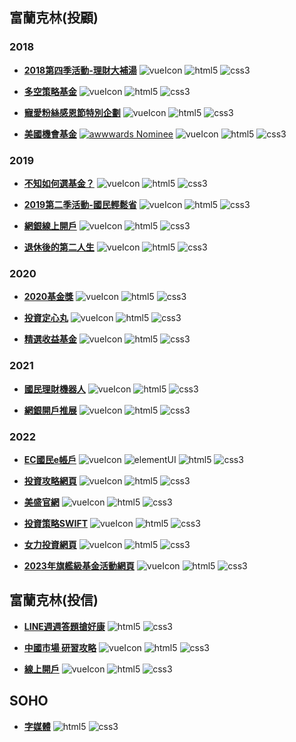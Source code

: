 [vueIcon]: https://img.shields.io/badge/vue.js-v2.x-green
[html5]: https://img.shields.io/badge/HTML5-e44d27
[css3]: https://img.shields.io/badge/CSS3-036db5
[awwwards]: https://img.shields.io/badge/awwwards.-Nominee-62bab0
[elementUI]: https://img.shields.io/badge/elementUI.-v2.x-409eff

## 富蘭克林(投顧)
### 2018
+ **[2018第四季活動-理財大補湯]** 
![vueIcon][vueIcon] ![html5][html5] ![css3][css3]

+ **[多空策略基金]** 
![vueIcon][vueIcon] ![html5][html5] ![css3][css3]

+ **[寵愛粉絲感恩節特別企劃]** 
![vueIcon][vueIcon] ![html5][html5] ![css3][css3]

+ **[美國機會基金]** 
[![awwwards Nominee](https://img.shields.io/badge/awwwards.-Nominee-5abdb2)](https://reurl.cc/OLAe3) ![vueIcon][vueIcon] ![html5][html5] ![css3][css3]

### 2019
+ **[不知如何選基金？]** 
![vueIcon][vueIcon] ![html5][html5] ![css3][css3]

+ **[2019第二季活動-國民輕鬆省]** 
![vueIcon][vueIcon] ![html5][html5] ![css3][css3]

+ **[網銀線上開戶]** 
![vueIcon][vueIcon] ![html5][html5] ![css3][css3]

+ **[退休後的第二人生]** 
![vueIcon][vueIcon] ![html5][html5] ![css3][css3]

### 2020
+ **[2020基金獎]** 
![vueIcon][vueIcon] ![html5][html5] ![css3][css3]

+ **[投資定心丸]** 
![vueIcon][vueIcon] ![html5][html5] ![css3][css3]

+ **[精選收益基金]** 
![vueIcon][vueIcon] ![html5][html5] ![css3][css3]

### 2021
+ **[國民理財機器人]** 
![vueIcon][vueIcon] ![html5][html5] ![css3][css3]

+ **[網銀開戶推展]** 
![vueIcon][vueIcon] ![html5][html5] ![css3][css3]

### 2022
+ **[EC國民e帳戶]** 
![vueIcon][vueIcon] ![elementUI][elementUI] ![html5][html5] ![css3][css3]

+ **[投資攻略網頁]** 
![vueIcon][vueIcon] ![html5][html5] ![css3][css3]

+ **[美盛官網]** 
![vueIcon][vueIcon] ![html5][html5] ![css3][css3]

+ **[投資策略SWIFT]** 
![vueIcon][vueIcon] ![html5][html5] ![css3][css3]

+ **[女力投資網頁]** 
![vueIcon][vueIcon] ![html5][html5] ![css3][css3]

+ **[2023年旗艦級基金活動網頁]** 
![vueIcon][vueIcon] ![html5][html5] ![css3][css3]


[2018第四季活動-理財大補湯]:https://kevin262666.github.io/franklin/C2018_10_Q4/
[多空策略基金]:https://kevin262666.github.io/franklin/C2018_10_Q4_1641/
[寵愛粉絲感恩節特別企劃]:https://kevin262666.github.io/franklin/C2018_11_thanksgiving/
[美國機會基金]:https://kevin262666.github.io/franklin/C2018_12_Q4_0799/ "Awwwards Nominee"

[不知如何選基金？]:https://kevin262666.github.io/franklin/C2019_01_howToChoose/
[2019第二季活動-國民輕鬆省]:https://kevin262666.github.io/franklin/C2019_04_Q2/
[網銀線上開戶]:https://kevin262666.github.io/franklin/C2019_07_signup/
[退休後的第二人生]:https://kevin262666.github.io/franklin/FT_Retire/survey.html

[2020基金獎]:https://kevin262666.github.io/franklin/fund-award/
[投資定心丸]:https://kevin262666.github.io/franklin/rsp/
[精選收益基金]:https://kevin262666.github.io/franklin/strategic-income-fund/

[國民理財機器人]:https://kevin262666.github.io/franklin/newAIRobo/
[網銀開戶推展]:https://kevin262666.github.io/franklin/signup/

[EC國民e帳戶]:https://kevin262666.github.io/franklin/etrade-remake/
[投資攻略網頁]:https://kevin262666.github.io/franklin/income-fund/
[美盛官網]:https://kevin262666.github.io/franklin/legg-mason/
[投資策略SWIFT]:https://kevin262666.github.io/franklin/swift/
[女力投資網頁]:https://kevin262666.github.io/franklin/girlpower/
[2023年旗艦級基金活動網頁]:https://kevin262666.github.io/franklin/season-offers/


## 富蘭克林(投信)
+ **[LINE週週答題搶好康]** 
![html5][html5] ![css3][css3]

+ **[中國市場 研習攻略]** 
![vueIcon][vueIcon] ![html5][html5] ![css3][css3]

+ **[線上開戶]** 
![vueIcon][vueIcon] ![html5][html5] ![css3][css3]

[LINE週週答題搶好康]:https://kevin262666.github.io/ftft/180806-line/
[中國市場 研習攻略]:https://kevin262666.github.io/ftft/C2018_11_raiders/
[線上開戶]:https://kevin262666.github.io/ftft/onlineAccountOpen/



## SOHO
+ **[字媒體]** ![html5][html5] ![css3][css3]

[字媒體]:https://kevin262666.github.io/soho/zimedia/
